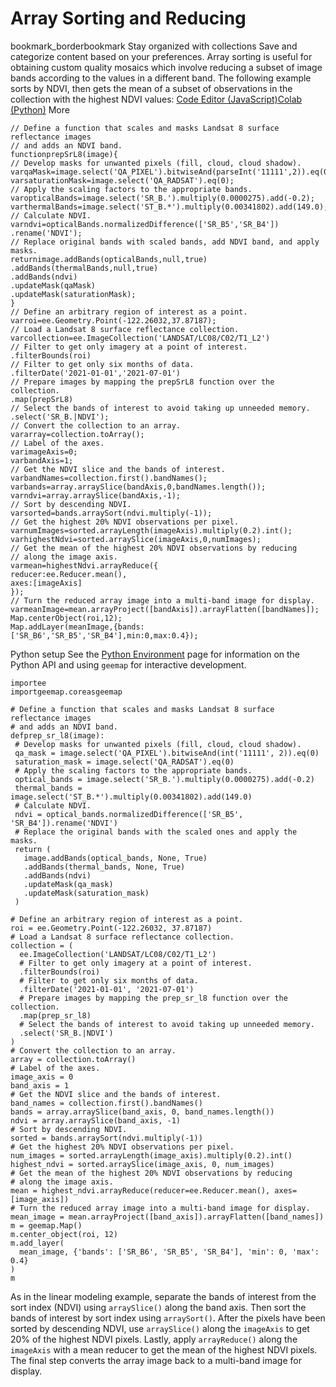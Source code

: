  
#  Array Sorting and Reducing 
bookmark_borderbookmark Stay organized with collections  Save and categorize content based on your preferences.
Array sorting is useful for obtaining custom quality mosaics which involve reducing a subset of image bands according to the values in a different band. The following example sorts by NDVI, then gets the mean of a subset of observations in the collection with the highest NDVI values:
[Code Editor (JavaScript)](https://developers.google.com/earth-engine/guides/arrays_sorting_reducing#code-editor-javascript-sample)[Colab (Python)](https://developers.google.com/earth-engine/guides/arrays_sorting_reducing#colab-python-sample) More
```
// Define a function that scales and masks Landsat 8 surface reflectance images
// and adds an NDVI band.
functionprepSrL8(image){
// Develop masks for unwanted pixels (fill, cloud, cloud shadow).
varqaMask=image.select('QA_PIXEL').bitwiseAnd(parseInt('11111',2)).eq(0);
varsaturationMask=image.select('QA_RADSAT').eq(0);
// Apply the scaling factors to the appropriate bands.
varopticalBands=image.select('SR_B.').multiply(0.0000275).add(-0.2);
varthermalBands=image.select('ST_B.*').multiply(0.00341802).add(149.0);
// Calculate NDVI.
varndvi=opticalBands.normalizedDifference(['SR_B5','SR_B4'])
.rename('NDVI');
// Replace original bands with scaled bands, add NDVI band, and apply masks.
returnimage.addBands(opticalBands,null,true)
.addBands(thermalBands,null,true)
.addBands(ndvi)
.updateMask(qaMask)
.updateMask(saturationMask);
}
// Define an arbitrary region of interest as a point.
varroi=ee.Geometry.Point(-122.26032,37.87187);
// Load a Landsat 8 surface reflectance collection.
varcollection=ee.ImageCollection('LANDSAT/LC08/C02/T1_L2')
// Filter to get only imagery at a point of interest.
.filterBounds(roi)
// Filter to get only six months of data.
.filterDate('2021-01-01','2021-07-01')
// Prepare images by mapping the prepSrL8 function over the collection.
.map(prepSrL8)
// Select the bands of interest to avoid taking up unneeded memory.
.select('SR_B.|NDVI');
// Convert the collection to an array.
vararray=collection.toArray();
// Label of the axes.
varimageAxis=0;
varbandAxis=1;
// Get the NDVI slice and the bands of interest.
varbandNames=collection.first().bandNames();
varbands=array.arraySlice(bandAxis,0,bandNames.length());
varndvi=array.arraySlice(bandAxis,-1);
// Sort by descending NDVI.
varsorted=bands.arraySort(ndvi.multiply(-1));
// Get the highest 20% NDVI observations per pixel.
varnumImages=sorted.arrayLength(imageAxis).multiply(0.2).int();
varhighestNdvi=sorted.arraySlice(imageAxis,0,numImages);
// Get the mean of the highest 20% NDVI observations by reducing
// along the image axis.
varmean=highestNdvi.arrayReduce({
reducer:ee.Reducer.mean(),
axes:[imageAxis]
});
// Turn the reduced array image into a multi-band image for display.
varmeanImage=mean.arrayProject([bandAxis]).arrayFlatten([bandNames]);
Map.centerObject(roi,12);
Map.addLayer(meanImage,{bands:['SR_B6','SR_B5','SR_B4'],min:0,max:0.4});
```
Python setup
See the [ Python Environment](https://developers.google.com/earth-engine/guides/python_install) page for information on the Python API and using `geemap` for interactive development.
```
importee
importgeemap.coreasgeemap
```
```
# Define a function that scales and masks Landsat 8 surface reflectance images
# and adds an NDVI band.
defprep_sr_l8(image):
 # Develop masks for unwanted pixels (fill, cloud, cloud shadow).
 qa_mask = image.select('QA_PIXEL').bitwiseAnd(int('11111', 2)).eq(0)
 saturation_mask = image.select('QA_RADSAT').eq(0)
 # Apply the scaling factors to the appropriate bands.
 optical_bands = image.select('SR_B.').multiply(0.0000275).add(-0.2)
 thermal_bands = image.select('ST_B.*').multiply(0.00341802).add(149.0)
 # Calculate NDVI.
 ndvi = optical_bands.normalizedDifference(['SR_B5', 'SR_B4']).rename('NDVI')
 # Replace the original bands with the scaled ones and apply the masks.
 return (
   image.addBands(optical_bands, None, True)
   .addBands(thermal_bands, None, True)
   .addBands(ndvi)
   .updateMask(qa_mask)
   .updateMask(saturation_mask)
 )

# Define an arbitrary region of interest as a point.
roi = ee.Geometry.Point(-122.26032, 37.87187)
# Load a Landsat 8 surface reflectance collection.
collection = (
  ee.ImageCollection('LANDSAT/LC08/C02/T1_L2')
  # Filter to get only imagery at a point of interest.
  .filterBounds(roi)
  # Filter to get only six months of data.
  .filterDate('2021-01-01', '2021-07-01')
  # Prepare images by mapping the prep_sr_l8 function over the collection.
  .map(prep_sr_l8)
  # Select the bands of interest to avoid taking up unneeded memory.
  .select('SR_B.|NDVI')
)
# Convert the collection to an array.
array = collection.toArray()
# Label of the axes.
image_axis = 0
band_axis = 1
# Get the NDVI slice and the bands of interest.
band_names = collection.first().bandNames()
bands = array.arraySlice(band_axis, 0, band_names.length())
ndvi = array.arraySlice(band_axis, -1)
# Sort by descending NDVI.
sorted = bands.arraySort(ndvi.multiply(-1))
# Get the highest 20% NDVI observations per pixel.
num_images = sorted.arrayLength(image_axis).multiply(0.2).int()
highest_ndvi = sorted.arraySlice(image_axis, 0, num_images)
# Get the mean of the highest 20% NDVI observations by reducing
# along the image axis.
mean = highest_ndvi.arrayReduce(reducer=ee.Reducer.mean(), axes=[image_axis])
# Turn the reduced array image into a multi-band image for display.
mean_image = mean.arrayProject([band_axis]).arrayFlatten([band_names])
m = geemap.Map()
m.center_object(roi, 12)
m.add_layer(
  mean_image, {'bands': ['SR_B6', 'SR_B5', 'SR_B4'], 'min': 0, 'max': 0.4}
)
m
```

As in the linear modeling example, separate the bands of interest from the sort index (NDVI) using `arraySlice()` along the band axis. Then sort the bands of interest by sort index using `arraySort()`. After the pixels have been sorted by descending NDVI, use `arraySlice()` along the `imageAxis` to get 20% of the highest NDVI pixels. Lastly, apply `arrayReduce()` along the `imageAxis` with a mean reducer to get the mean of the highest NDVI pixels. The final step converts the array image back to a multi-band image for display.
